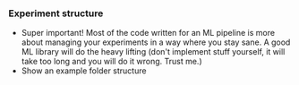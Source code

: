 ### Experiment structure

- Super important! Most of the code written for an ML pipeline is more about managing your experiments in a way where you stay sane. A good ML library will do the heavy lifting (don't implement stuff yourself, it will take too long and you will do it wrong. Trust me.)
- Show an example folder structure
